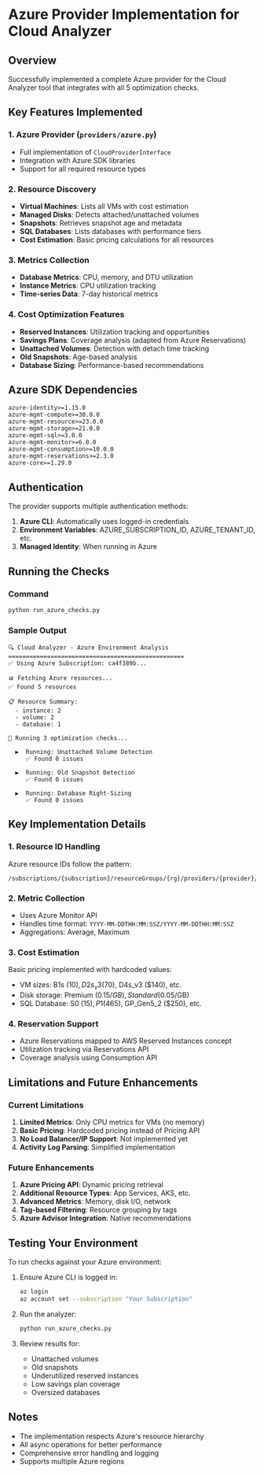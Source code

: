 # Azure Provider Implementation for Cloud Analyzer

## Overview
Successfully implemented a complete Azure provider for the Cloud Analyzer tool that integrates with all 5 optimization checks.

## Key Features Implemented

### 1. Azure Provider (`providers/azure.py`)
- Full implementation of `CloudProviderInterface`
- Integration with Azure SDK libraries
- Support for all required resource types

### 2. Resource Discovery
- **Virtual Machines**: Lists all VMs with cost estimation
- **Managed Disks**: Detects attached/unattached volumes
- **Snapshots**: Retrieves snapshot age and metadata
- **SQL Databases**: Lists databases with performance tiers
- **Cost Estimation**: Basic pricing calculations for all resources

### 3. Metrics Collection
- **Database Metrics**: CPU, memory, and DTU utilization
- **Instance Metrics**: CPU utilization tracking
- **Time-series Data**: 7-day historical metrics

### 4. Cost Optimization Features
- **Reserved Instances**: Utilization tracking and opportunities
- **Savings Plans**: Coverage analysis (adapted from Azure Reservations)
- **Unattached Volumes**: Detection with detach time tracking
- **Old Snapshots**: Age-based analysis
- **Database Sizing**: Performance-based recommendations

## Azure SDK Dependencies
```
azure-identity>=1.15.0
azure-mgmt-compute>=30.0.0
azure-mgmt-resource>=23.0.0
azure-mgmt-storage>=21.0.0
azure-mgmt-sql>=3.0.0
azure-mgmt-monitor>=6.0.0
azure-mgmt-consumption>=10.0.0
azure-mgmt-reservations>=2.3.0
azure-core>=1.29.0
```

## Authentication
The provider supports multiple authentication methods:
1. **Azure CLI**: Automatically uses logged-in credentials
2. **Environment Variables**: AZURE_SUBSCRIPTION_ID, AZURE_TENANT_ID, etc.
3. **Managed Identity**: When running in Azure

## Running the Checks

### Command
```bash
python run_azure_checks.py
```

### Sample Output
```
🔍 Cloud Analyzer - Azure Environment Analysis
==================================================
✅ Using Azure Subscription: ca4f389b...

📊 Fetching Azure resources...
✅ Found 5 resources

📋 Resource Summary:
  - instance: 2
  - volume: 2
  - database: 1

🔧 Running 3 optimization checks...

  ▶️  Running: Unattached Volume Detection
     ✅ Found 0 issues

  ▶️  Running: Old Snapshot Detection
     ✅ Found 0 issues

  ▶️  Running: Database Right-Sizing
     ✅ Found 0 issues
```

## Key Implementation Details

### 1. Resource ID Handling
Azure resource IDs follow the pattern:
```
/subscriptions/{subscription}/resourceGroups/{rg}/providers/{provider}/{type}/{name}
```

### 2. Metric Collection
- Uses Azure Monitor API
- Handles time format: `YYYY-MM-DDTHH:MM:SSZ/YYYY-MM-DDTHH:MM:SSZ`
- Aggregations: Average, Maximum

### 3. Cost Estimation
Basic pricing implemented with hardcoded values:
- VM sizes: B1s ($10), D2s_v3 ($70), D4s_v3 ($140), etc.
- Disk storage: Premium ($0.15/GB), Standard ($0.05/GB)
- SQL Database: S0 ($15), P1 ($465), GP_Gen5_2 ($250), etc.

### 4. Reservation Support
- Azure Reservations mapped to AWS Reserved Instances concept
- Utilization tracking via Reservations API
- Coverage analysis using Consumption API

## Limitations and Future Enhancements

### Current Limitations
1. **Limited Metrics**: Only CPU metrics for VMs (no memory)
2. **Basic Pricing**: Hardcoded pricing instead of Pricing API
3. **No Load Balancer/IP Support**: Not implemented yet
4. **Activity Log Parsing**: Simplified implementation

### Future Enhancements
1. **Azure Pricing API**: Dynamic pricing retrieval
2. **Additional Resource Types**: App Services, AKS, etc.
3. **Advanced Metrics**: Memory, disk I/O, network
4. **Tag-based Filtering**: Resource grouping by tags
5. **Azure Advisor Integration**: Native recommendations

## Testing Your Environment
To run checks against your Azure environment:

1. Ensure Azure CLI is logged in:
   ```bash
   az login
   az account set --subscription "Your Subscription"
   ```

2. Run the analyzer:
   ```bash
   python run_azure_checks.py
   ```

3. Review results for:
   - Unattached volumes
   - Old snapshots
   - Underutilized reserved instances
   - Low savings plan coverage
   - Oversized databases

## Notes
- The implementation respects Azure's resource hierarchy
- All async operations for better performance
- Comprehensive error handling and logging
- Supports multiple Azure regions
